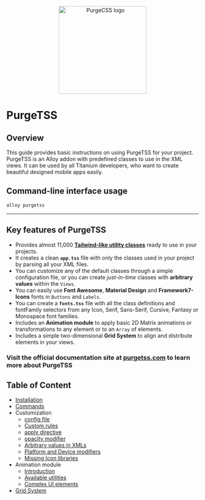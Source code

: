 <p align="center">
	<img src="https://codigomovil.mx/images/logotipo-purgetss-gris.svg" height="230" width="230" alt="PurgeCSS logo"/>
</p>

# PurgeTSS

## Overview

This guide provides basic instructions on using PurgeTSS for your project. PurgeTSS is an Alloy addon with predefined classes to use in the XML views. It can be used by  all Titanium developers, who want to create beautiful designed mobile apps easily.

## Command-line interface usage

```bash
alloy purgetss
```

---

## Key features of PurgeTSS

- Provides almost 11,000 **[Tailwind-like utility classes](https://tailwindcss.com/)** ready to use in your projects.
- It creates a clean **`app.tss`** file with only the classes used in your project by parsing all your XML files.
- You can customize any of the default classes through a simple configuration file, or you can create _just-in-time_ classes with **arbitrary values** within the `Views`.
- You can easily use **Font Awesome**, **Material Design** and **Framework7-Icons** fonts in `Buttons` and `Labels`.
- You can create a **`fonts.tss`** file with all the class definitions and fontFamily selectors from any Icon, Serif, Sans-Serif, Cursive, Fantasy or Monospace font families.
- Includes an **Animation module** to apply basic 2D Matrix animations or transformations to any element or to an `Array` of elements.
- Includes a simple two-dimensional **Grid System** to align and distribute elements in your views.

### Visit the official documentation site at [purgetss.com](https://purgetss.com) to learn more about PurgeTSS

## Table of Content

- [Installation](https://purgetss.com/docs/installation)
- [Commands](https://purgetss.com/docs/commands)
- Customization
    - [config file](https://purgetss.com/docs/customization/the-config-file)
    - [Custom rules](https://purgetss.com/docs/customization/custom-rules)
    - [apply directive](https://purgetss.com/docs/customization/the-apply-directive)
    - [opacity modifier](https://purgetss.com/docs/customization/the-opacity-modifier)
    - [Arbitrary values in XMLs](https://purgetss.com/docs/customization/arbitrary-values)
    - [Platform and Device modifiers](https://purgetss.com/docs/customization/platform-and-device-modifiers)
    - [Missing Icon libraries](https://purgetss.com/docs/customization/missing-icon-libraries)
- Animation module
    - [Introduction](https://purgetss.com/docs/animation-module/introduction)
    - [Available utilities](https://purgetss.com/docs/animation-module/available-utilities)
    - [Complex UI elements](https://purgetss.com/docs/animation-module/complex-ui-elements)
- [Grid System](https://purgetss.com/docs/grid-system)
